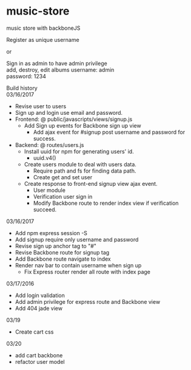 # music-store
music store with backboneJS  

Register as unique username  

or

Sign in as admin to have admin privilege  
add, destroy, edit albums
username: admin  
password:  1234  

Build history  
03/16/2017  
*	Revise user to users
*	Sign up and login use email and password.
*	Frontend: @ public/javascripts/views/signup.js
	*	Add Sign up events for Backbone sign up view
		*	Add ajax event for #signup post username and password for success.
*	Backend: @ routes/users.js
	*	Install uuid for npm for generating users' id.
		*	uuid.v4()
	*	Create users module to deal with users data.
		*	Require path and fs for finding data path.
		*	Create get and set user
	*	Create response to front-end signup view ajax event.
		*	User module
		*	Verification user sign in
		*	Modify Backbone route to render index view if verification succeed.  

03/16/2017  
*	Add npm express session -S
*	Add signup require only username and password
*	Revise sign up anchor tag to "#"
*	Revise Backbone route for signup tag
*	Add Backbone route navigate to index
*	Render nav bar to contain username when sign up
	*	Fix Express router render all route with index page  

03/17/2016  
*	Add login validation
*	Add admin privilege for express route and Backbone view
*	Add 404 jade view  

03/19  
*	Create cart css

03/20  
*	add cart backbone
*	refactor user model
